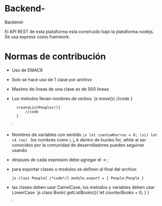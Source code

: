 # Backend-
Backend-

El API REST de esta plataforma esta construido bajo la plataforma nodejs.
Se usa express como framwork.


# Normas de contribución
- Uso de EMAC6
- Solo se hace uso de 1 clase por archivo
- Maximo de lineas de una clase es de 500 lineas
- Los metodos llevan nombres de verbos
    `js 
        move(){
            //code
        }

        createListPeoples(){
            //code
        }
    `
- Nombres de variables con sentido
    `js
        let cuentaAhorros = 0; (si)
        let cA (no)
    `
    los nombres como i, j, k dentro de bucles for, while
    al ser conocidos por la comunidad de desarrolladores pueden seguirse usando

- despues de cada expresion debe agregar el -> ;
- para exportar clases o modulos se definen al final del archivo

    `js
        class People{ /*code*/}
        module.export = {
            People:People
        }
    `
- las clases deben usar CamelCase, los metodos y variables deben usar LowerCase
    `js
        class Book{
            getListBooks(){
                let counterBooks = 0;
            }
        }

    `







